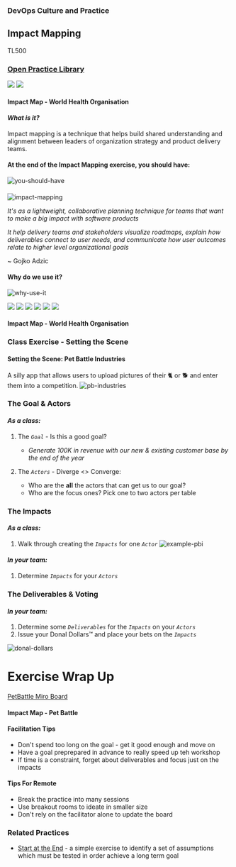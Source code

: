 <!-- .slide: data-background-image="images/RH_NewBrand_Background.png" -->
### DevOps Culture and Practice <!-- {_class="course-title"} -->
## Impact Mapping <!-- {_class="title-color"} -->
TL500 <!-- {_class="title-color"} -->



### [Open Practice Library](https://openpracticelibrary.com/practice/impact-mapping/)
<div class="r-stack">
  <img class="fragment fade-out" data-fragment-index="0" src="images/opl-complete.png">
  <img class="fragment current-visible" data-fragment-index="0" src="images/opl-discovery.png">
</div>




#### Impact Map - World Health Organisation <!-- .element: class="title-bottom-left" -->
<!-- .slide: data-background-size="contain" data-background-image="images/ImpactMapping/example-who.png", class="white-style" -->



#### _What is it?_
Impact mapping is a technique that helps build shared understanding and alignment between leaders of organization strategy and product delivery teams.
<br>

#### At the end of the Impact Mapping exercise, you should have:
![you-should-have](images/ImpactMapping/you-should-have.png)<!-- .element: class="image-no-shadow image-full-width" -->
<!--  
#### _What is it?_
At the end of the Impact Mapping exercise, you should have:

* A shared understanding of the goal or problem statement
* An inventory of human behavior changes in users and stakeholders that must occur (or not occur) in order for your project to be successful. These are the impacts from which the technique gets its name
* Optionally, an inventory of project deliverables that could be delivered to achieve the aforementioned impacts
* Some sort of prioritization of scope – one or more deliverables – and/or impacts
-->



####
<div class="container">
<div class="col" data-markdown>

![impact-mapping](https://www.impactmapping.org/assets/cover500.png)
   
</div>
<div class="col" data-markdown>

_It's as a lightweight, collaborative planning technique for teams that want to make a big impact with software products_

_It help delivery teams and stakeholders visualize roadmaps, explain how deliverables connect to user needs, and communicate how user outcomes relate to higher level organizational goals_

~ Gojko Adzic
</div>
</div>



#### Why do we use it?
![why-use-it](images/ImpactMapping/why-use-it.png)<!-- .element: class="image-no-shadow " -->
<!--
#### Why do we use it?
* Impact mapping enables to focus on business objectives and orient product teams toward delivering business value and not just delivering more and more features
* Brings together business and technology improving communication and purpose
* Visualises how strategic goals link to the teams work
* Impact Mapping creates hypotheses and shows the most valuable ones to accomplish the goal
* It is a graphical mind map, easy to facilitate and has a low barrier to entry
--->



<div class="r-stack">
  <img class="" data-fragment-index="0" src="images/ImpactMapping/impact-mapping-goal.png">
  <img class="fragment " data-fragment-index="1" src="images/ImpactMapping/smart-goal.png">
  <img class="fragment " data-fragment-index="2" src="images/ImpactMapping/impact-mapping-actors.png">
  <img class="fragment " data-fragment-index="3" src="images/ImpactMapping/impact-mapping-impacts.png">
  <img class="fragment " data-fragment-index="4" src="images/ImpactMapping/impact-mapping-deliverables.png">
  <img class="fragment " data-fragment-index="5" src="images/ImpactMapping/impact-mapping-voting.png">
</div>



#### Impact Map - World Health Organisation <!-- .element: class="title-bottom-left" -->
<!-- .slide: data-background-size="contain" data-background-image="images/ImpactMapping/example-who.png", class="white-style" -->



### Class Exercise - Setting the Scene



#### Setting the Scene: Pet Battle Industries
A silly app that allows users to upload pictures of their 🐈 or 🐕 and enter them into a competition.
![pb-industries](images/ImpactMapping/pbindustries.png)<!-- .element: class="image-no-shadow" -->
<!-- 
* Started as a hobbyist application built by a few friends over a weekend
* Deployed as a single VM running on a free host. Over the weekend a famous person tweeted about the app and it exploded in usage however the application started to fail and crash loads under the load
* The team behind the hobbyist app have decided to quit their jobs and go all in on PBI&trade;
* PBI&trade; are looking to monetize their application
-->


### The Goal & Actors
#### *As a class:*

1. The _`Goal`_ - Is this a good goal?
   * _Generate 100K in revenue with our new & existing customer base by the end of the year_
  
2. The _`Actors`_ - Diverge <> Converge:
   * Who are the **all** the actors that can get us to our goal?
   * Who are the focus ones? Pick one to two actors per table



### The Impacts
#### *As a class:*
1. Walk through creating the _`Impacts`_ for one _`Actor`_
![example-pbi](images/ImpactMapping/example-pbi.png)
#### *In your team:*
1. Determine _`Impacts`_ for your _`Actors`_



### The Deliverables & Voting
#### *In your team:*
1. Determine some _`Deliverables`_ for the _`Impacts`_ on your _`Actors`_
2. Issue your Donal Dollars&trade; and place your bets on the _`Impacts`_

![donal-dollars](images/ImpactMapping/donal-dollars.jpeg)



# Exercise Wrap Up

[PetBattle Miro Board](https://app.mural.co/t/warhw2023/m/warhw2023/1580744046908/05e98ef35312102d27aa494ff5e92b4ecb1ecc17?sender=dspring0331)



#### Impact Map - Pet Battle <!-- .element: class="title-bottom-left" -->
<!-- .slide: data-background-size="contain" data-background-image="images/ImpactMapping/pb-full-example.png", class="white-style" -->




#### Facilitation Tips

* Don't spend too long on the goal - get it good enough and move on
* Have a goal preprepared in advance to really speed up teh workshop
* If time is a constraint, forget about deliverables and focus just on the impacts
 

#### Tips For Remote
* Break the practice into many sessions
* Use breakout rooms to ideate in smaller size
* Don't rely on the facilitator alone to update the board



<!-- .slide: data-background-image="images/chef-background.png", class="white-style" -->
### Related Practices
- [Start at the End](https://openpracticelibrary.com/practice/start-at-the-end/) - a simple exercise to identify a set of assumptions which must be tested in order achieve a long term goal
